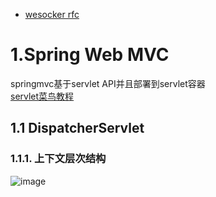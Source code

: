 
- [wesocker rfc](https://datatracker.ietf.org/doc/html/rfc6455#section-1.7)
# 1.Spring Web MVC
springmvc基于servlet API并且部署到servlet容器</br>
[servlet菜鸟教程](https://www.runoob.com/servlet/servlet-useful-resources.html)
## 1.1 DispatcherServlet
### 1.1.1. 上下文层次结构
![image](https://user-images.githubusercontent.com/51777429/120431233-cd3b3c00-c3aa-11eb-8a4a-e14a2212e16d.png)

